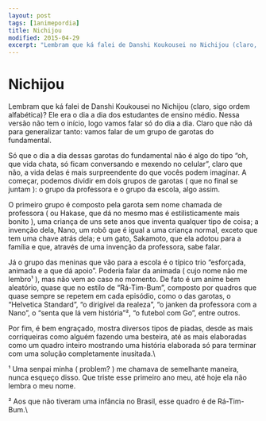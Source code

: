 ```yaml
---
layout: post
tags: [1animepordia]
title: Nichijou
modified: 2015-04-29
excerpt: "Lembram que ká falei de Danshi Koukousei no Nichijou (claro, sigo ordem alfabética)? Ele era o dia a dia dos estudantes de ensino médio. Nessa versão não tem o início, logo vamos falar só do dia a dia. Claro que não dá para generalizar tanto: vamos falar de um grupo de garotas do fundamental."
---
```


Nichijou
========

Lembram que ká falei de Danshi Koukousei no Nichijou (claro, sigo ordem
alfabética)? Ele era o dia a dia dos estudantes de ensino médio. Nessa
versão não tem o início, logo vamos falar só do dia a dia. Claro que não
dá para generalizar tanto: vamos falar de um grupo de garotas do
fundamental.

Só que o dia a dia dessas garotas do fundamental não é algo do tipo “oh,
que vida chata, só ficam conversando e mexendo no celular”, claro que
não, a vida delas é mais surpreendente do que vocês podem imaginar. A
começar, podemos dividir em dois grupos de garotas ( que no final se
juntam ): o grupo da professora e o grupo da escola, algo assim.

O primeiro grupo é composto pela garota sem nome chamada de professora (
ou Hakase, que dá no mesmo mas é estilisticamente mais bonito ), uma
criança de uns sete anos que inventa qualquer tipo de coisa; a invenção
dela, Nano, um robô que é igual a uma criança normal, exceto que tem uma
chave atrás dela; e um gato, Sakamoto, que ela adotou para a família e
que, através de uma invenção da professora, sabe falar.

Já o grupo das meninas que vão para a escola é o típico trio “esforçada,
animada e a que dá apoio”. Poderia falar da animada ( cujo nome não me
lembro¹ ), mas não vem ao caso no momento. De fato é um anime bem
aleatório, quase que no estilo de “Rá-Tim-Bum”, composto por quadros que
quase sempre se repetem em cada episódio, como o das garotas, o
“Helvetica Standard”, “o dirigível da realeza”, “o janken da professora
com a Nano”, o “senta que lá vem história”², “o futebol com Go”, entre
outros.

Por fim, é bem engraçado, mostra diversos tipos de piadas, desde as mais
corriqueiras como alguém fazendo uma besteira, até as mais elaboradas
como um quadro inteiro mostrando uma história elaborada só para terminar
com uma solução completamente inusitada.\

<!-- more -->

¹ Uma senpai minha ( problem? ) me chamava de semelhante maneira, nunca
esqueço disso. Que triste esse primeiro ano meu, até hoje ela não lembra
o meu nome.

² Aos que não tiveram uma infância no Brasil, esse quadro é de
Rá-Tim-Bum.\


